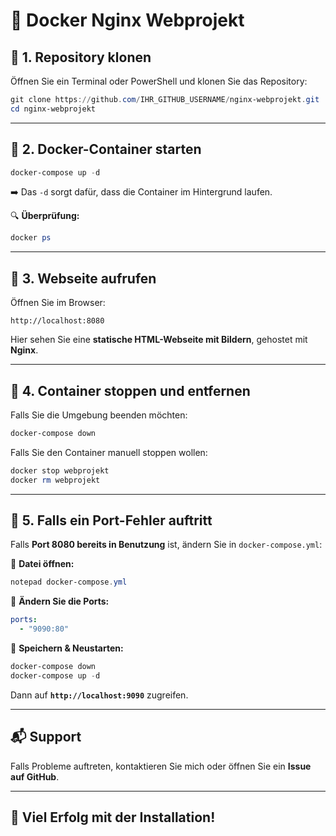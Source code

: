 # 📌 Docker Nginx Webprojekt

## 🔹 1. Repository klonen
Öffnen Sie ein Terminal oder PowerShell und klonen Sie das Repository:
```powershell
git clone https://github.com/IHR_GITHUB_USERNAME/nginx-webprojekt.git
cd nginx-webprojekt
```

---

## 🔹 2. Docker-Container starten
```powershell
docker-compose up -d
```
➡️ Das `-d` sorgt dafür, dass die Container im Hintergrund laufen.

🔍 **Überprüfung:**  
```powershell
docker ps
```

---

## 🔹 3. Webseite aufrufen
Öffnen Sie im Browser:
```
http://localhost:8080
```
Hier sehen Sie eine **statische HTML-Webseite mit Bildern**, gehostet mit **Nginx**.

---

## 🔹 4. Container stoppen und entfernen
Falls Sie die Umgebung beenden möchten:
```powershell
docker-compose down
```
Falls Sie den Container manuell stoppen wollen:
```powershell
docker stop webprojekt
docker rm webprojekt
```

---

## 🔹 5. Falls ein Port-Fehler auftritt
Falls **Port 8080 bereits in Benutzung** ist, ändern Sie in `docker-compose.yml`:

🔹 **Datei öffnen:**
```powershell
notepad docker-compose.yml
```
🔹 **Ändern Sie die Ports:**
```yaml
ports:
  - "9090:80"
```
🔹 **Speichern & Neustarten:**
```powershell
docker-compose down
docker-compose up -d
```
Dann auf **`http://localhost:9090`** zugreifen.

---

## 📬 Support
Falls Probleme auftreten, kontaktieren Sie mich oder öffnen Sie ein **Issue auf GitHub**.

---

## 🚀 Viel Erfolg mit der Installation!

